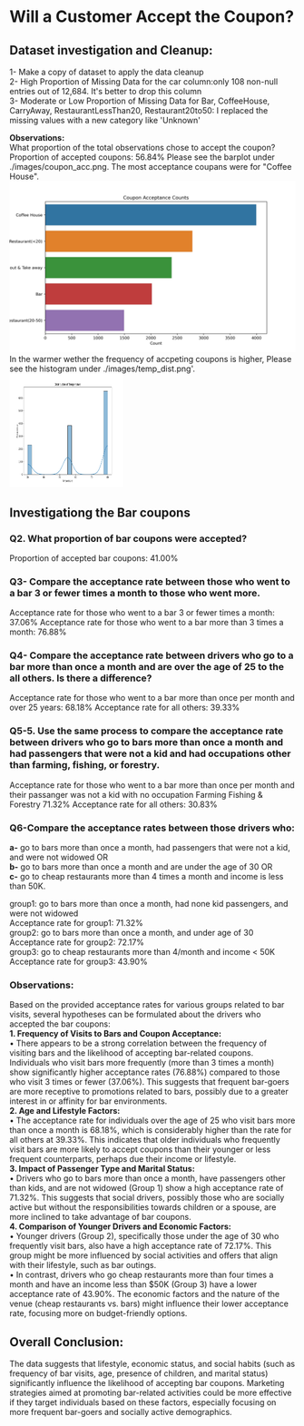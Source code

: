 
# Will a Customer Accept the Coupon?  

## Dataset investigation and Cleanup:  
1- Make a copy of dataset to apply the data cleanup  
2- High Proportion of Missing Data for the car column:only 108 non-null entries out of 12,684. It's better to drop this column  
3- Moderate or Low Proportion of Missing Data for Bar, CoffeeHouse, CarryAway, RestaurantLessThan20, Restaurant20to50: I replaced the missing values with a new category like 'Unknown'  

**Observations:**  
What proportion of the total observations chose to accept the coupon? Proportion of accepted coupons: 56.84%
Please see the barplot under ./images/coupon_acc.png. The most acceptance coupans were for "Coffee House".  
![alt text](assignment_5_1_starter/images/coupon_acc.jpeg)  
In the warmer wether the frequency of accpeting coupons is higher, Please see the histogram under ./images/temp_dist.png'.  
<img src="assignment_5_1_starter/images/temp_dist.png"  width="200" height="200">  


## Investigationg the Bar coupons  
### Q2. What proportion of bar coupons were accepted?  
Proportion of accepted bar coupons: 41.00%

### Q3- Compare the acceptance rate between those who went to a bar 3 or fewer times a month to those who went more.
Acceptance rate for those who went to a bar 3 or fewer times a month: 37.06%
Acceptance rate for those who went to a bar more than 3 times a month: 76.88%

### Q4- Compare the acceptance rate between drivers who go to a bar more than once a month and are over the age of 25 to the all others. Is there a difference?
Acceptance rate for those who went to a bar more than once per month and over 25 years:    68.18%
Acceptance rate for all others: 39.33%

### Q5-5. Use the same process to compare the acceptance rate between drivers who go to bars more than once a month and had passengers that were not a kid and had occupations other than farming, fishing, or forestry. 
Acceptance rate for those who went to a bar more than once per month and their passanger was not a kid with no occupation Farming Fishing & Forestry     71.32%
Acceptance rate for all others: 30.83%

### Q6-Compare the acceptance rates between those drivers who:
**a-** go to bars more than once a month, had passengers that were not a kid, and were not widowed OR  
**b-** go to bars more than once a month and are under the age of 30 OR  
**c-** go to cheap restaurants more than 4 times a month and income is less than 50K.  

group1: go to bars more than once a month, had none kid passengers, and were not widowed  
Acceptance rate for group1: 71.32%  
group2:  go to bars more than once a month, and under age of 30  
Acceptance rate for group2: 72.17%  
group3: go to cheap restaurants more than 4/month and income < 50K  
Acceptance rate for group3: 43.90%  


### Observations:
Based on the provided acceptance rates for various groups related to bar visits, several hypotheses can be formulated about the drivers who accepted the bar coupons:  
**1.	Frequency of Visits to Bars and Coupon Acceptance:**  
•	There appears to be a strong correlation between the frequency of visiting bars and the likelihood of accepting bar-related coupons. Individuals who visit bars more frequently (more than 3 times a month) show significantly higher acceptance rates (76.88%) compared to those who visit 3 times or fewer (37.06%). This suggests that frequent bar-goers are more receptive to promotions related to bars, possibly due to a greater interest in or affinity for bar environments.  
**2.	Age and Lifestyle Factors:**  
•	The acceptance rate for individuals over the age of 25 who visit bars more than once a month is 68.18%, which is considerably higher than the rate for all others at 39.33%. This indicates that older individuals who frequently visit bars are more likely to accept coupons than their younger or less frequent counterparts, perhaps due their income or lifestyle.  
**3.	Impact of Passenger Type and Marital Status:**  
•	Drivers who go to bars more than once a month, have passengers other than kids, and are not widowed (Group 1) show a high acceptance rate of 71.32%. This suggests that social drivers, possibly those who are socially active but without the responsibilities towards children or a spouse, are more inclined to take advantage of bar coupons.  
**4.	Comparison of Younger Drivers and Economic Factors:**  
•	Younger drivers (Group 2), specifically those under the age of 30 who frequently visit bars, also have a high acceptance rate of 72.17%. This group might be more influenced by social activities and offers that align with their lifestyle, such as bar outings.  
•	In contrast, drivers who go cheap restaurants more than four times a month and have an income less than $50K (Group 3) have a lower acceptance rate of 43.90%. The economic factors and the nature of the venue (cheap restaurants vs. bars) might influence their lower acceptance rate, focusing more on budget-friendly options.  

## Overall Conclusion:  
The data suggests that lifestyle, economic status, and social habits (such as frequency of bar visits, age, presence of children, and marital status) significantly influence the likelihood of accepting bar coupons. Marketing strategies aimed at promoting bar-related activities could be more effective if they target individuals based on these factors, especially focusing on more frequent bar-goers and socially active demographics.  

